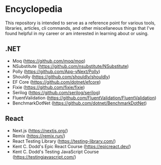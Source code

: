 # Encyclopedia

This repository is intended to serve as a reference point for various tools, libraries, articles, cli commands, and other miscellaneous things that I've found helpful in my career or am interested in learning about or using.

## .NET

- Moq (https://github.com/moq/moq)
- NSubstitute (https://github.com/nsubstitute/NSubstitute)
- Polly (https://github.com/App-vNext/Polly)
- Shouldly (https://github.com/shouldly/shouldly)
- EF Core (https://github.com/dotnet/efcore)
- Fixie (https://github.com/fixie/fixie)
- Serilog (https://github.com/serilog/serilog)
- FluentValidation (https://github.com/FluentValidation/FluentValidation)
- BenchmarkDotNet (https://github.com/dotnet/BenchmarkDotNet)

## React

- Next.js (https://nextjs.org/)
- Remix (https://remix.run/)
- React Testing Library (https://testing-library.com/)
- Kent C. Dodd's Epic React Course (https://epicreact.dev/)
- Kent C. Dodd's Testing JavaScript Course (https://testingjavascript.com/)
